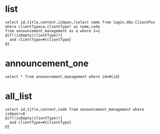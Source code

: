 list
===
    select id,title,content,isOpen,(select name from login.dbo.ClientPos where clientType=a.clientType) as name,code
    from announcement_management as a where 1=1
    @if(!isEmpty(clientType)){
	  and clientType=#{clientType}
	@}
announcement_one
===
    select * from announcement_management where id=#{id}
all_list
===
    select id,title,content,code from announcement_management where isOpen!=0
    @if(!isEmpty(clientType)){
	  and clientType=#{clientType}
	@}